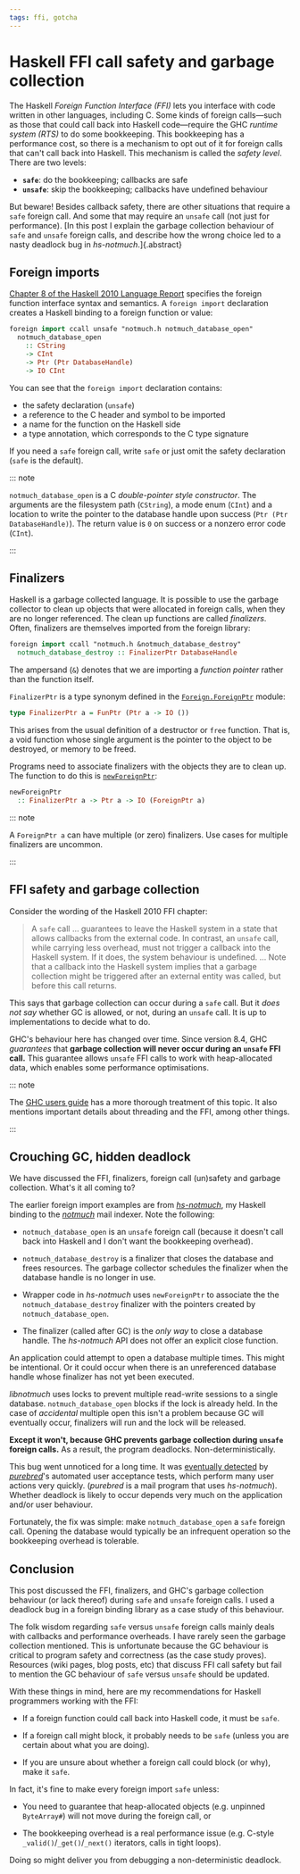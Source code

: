 ```yaml
---
tags: ffi, gotcha
---
```


# Haskell FFI call safety and garbage collection

The Haskell *Foreign Function Interface (FFI)* lets you interface
with code written in other languages, including C.  Some kinds of
foreign calls—such as those that could call back into Haskell
code—require the GHC *runtime system (RTS)* to do some bookkeeping.
This bookkeeping has a performance cost, so there is a mechanism to
opt out of it for foreign calls that can't call back into Haskell.  This
mechanism is called the *safety level*.  There are two levels:

- **`safe`**: do the bookkeeping; callbacks are safe
- **`unsafe`**: skip the bookkeeping; callbacks have undefined
  behaviour

But beware!  Besides callback safety, there are other situations
that require a `safe` foreign call.  And some that may require an
`unsafe` call (not just for performance).  [In this post I explain
the garbage collection behaviour of `safe` and `unsafe` foreign
calls, and describe how the wrong choice led to a nasty deadlock bug
in *hs-notmuch*.]{.abstract}


## Foreign imports

[Chapter 8 of the Haskell 2010 Language Report][ch8] specifies the
foreign function interface syntax and semantics.  A `foreign import`
declaration creates a Haskell binding to a foreign function or
value:

```haskell
foreign import ccall unsafe "notmuch.h notmuch_database_open"
  notmuch_database_open
    :: CString
    -> CInt
    -> Ptr (Ptr DatabaseHandle)
    -> IO CInt
```

You can see that the `foreign import` declaration contains:

- the safety declaration (`unsafe`)
- a reference to the C header and symbol to be imported
- a name for the function on the Haskell side
- a type annotation, which corresponds to the C type signature

If you need a `safe` foreign call, write `safe` or just omit the
safety declaration (`safe` is the default).

[ch8]: https://www.haskell.org/onlinereport/haskell2010/haskellch8.html

::: note

`notmuch_database_open` is a C *double-pointer style constructor*.
The arguments are the filesystem path (`CString`), a mode enum
(`CInt`) and a location to write the pointer to the database handle
upon success (`Ptr (Ptr DatabaseHandle)`).  The return value is `0`
on success or a nonzero error code (`CInt`).

:::


## Finalizers

Haskell is a garbage collected language.  It is possible to use the
garbage collector to clean up objects that were allocated in foreign
calls, when they are no longer referenced.  The clean up functions
are called *finalizers*.  Often, finalizers are themselves imported
from the foreign library:

```haskell
foreign import ccall "notmuch.h &notmuch_database_destroy"
  notmuch_database_destroy :: FinalizerPtr DatabaseHandle
```

The ampersand (`&`) denotes that we are importing a *function
pointer* rather than the function itself.

`FinalizerPtr` is a type synonym defined in the
[`Foreign.ForeignPtr`][doc-ForeignPtr] module:

[doc-ForeignPtr]: https://hackage.haskell.org/package/base-4.16.2.0/docs/Foreign-ForeignPtr.html#t:FinalizerPtr

```haskell
type FinalizerPtr a = FunPtr (Ptr a -> IO ())
```

This arises from the usual definition of a destructor or `free`
function.  That is, a void function whose single argument is the
pointer to the object to be destroyed, or memory to be freed.

Programs need to associate finalizers with the objects they are to
clean up.  The function to do this is
[`newForeignPtr`][doc-newForeignPtr]:

```haskell
newForeignPtr
  :: FinalizerPtr a -> Ptr a -> IO (ForeignPtr a)
```

::: note

A `ForeignPtr a` can have multiple (or zero) finalizers.  Use cases
for multiple finalizers are uncommon.

:::

[doc-newForeignPtr]: https://hackage.haskell.org/package/base-4.16.2.0/docs/Foreign-ForeignPtr.html#v:newForeignPtr


## FFI safety and garbage collection

Consider the wording of the Haskell 2010 FFI chapter:

> A `safe` call … guarantees to leave the Haskell system in a state
> that allows callbacks from the external code. In contrast, an
> `unsafe` call, while carrying less overhead, must not trigger a
> callback into the Haskell system. If it does, the system behaviour
> is undefined. … Note that a callback into the Haskell system
> implies that a garbage collection might be triggered after an
> external entity was called, but before this call returns.

This says that garbage collection can occur during a `safe` call.
But it *does not say* whether GC is allowed, or not, during an
`unsafe` call.  It is up to implementations to decide what to do.

GHC's behaviour here has changed over time.  Since version 8.4, GHC
*guarantees* that **garbage collection will never occur during an
`unsafe` FFI call.** This guarantee allows `unsafe` FFI calls to
work with heap-allocated data, which enables some performance
optimisations.

::: note

The [GHC users guide][guide-ffi] has a more thorough treatment of
this topic.  It also mentions important details about threading
and the FFI, among other things.

:::

[guide-ffi]: https://downloads.haskell.org/ghc/9.4.1/docs/users_guide/exts/ffi.html#guaranteed-call-safety


## Crouching GC, hidden deadlock

We have discussed the FFI, finalizers, foreign call (un)safety and
garbage collection.  What's it all coming to?

The earlier foreign import examples are from
[*hs-notmuch*][hs-notmuch], my Haskell binding to the
[*notmuch*][notmuch] mail indexer.  Note the following:

- `notmuch_database_open` is an `unsafe` foreign call (because it
  doesn't call back into Haskell and I don't want the bookkeeping
  overhead).

- `notmuch_database_destroy` is a finalizer that closes the database
  and frees resources.  The garbage collector schedules the
  finalizer when the database handle is no longer in use.

- Wrapper code in *hs-notmuch* uses `newForeignPtr` to associate the
  the `notmuch_database_destroy` finalizer with the pointers created
  by `notmuch_database_open`.

- The finalizer (called after GC) is the *only way* to close a
  database handle.  The *hs-notmuch* API does not offer an explicit
  close function.

[hs-notmuch]: https://hackage.haskell.org/package/notmuch
[notmuch]: https://notmuchmail.org/

An application could attempt to open a database multiple times.
This might be intentional.  Or it could occur when there is an
unreferenced database handle whose finalizer has not yet been
executed.

*libnotmuch* uses locks to prevent multiple read-write sessions to a
single database.  `notmuch_database_open` blocks if the lock is
already held.  In the case of *accidental* multiple open this isn't
a problem because GC will eventually occur, finalizers will run and
the lock will be released.

**Except it won't, because GHC prevents garbage collection during
`unsafe` foreign calls.**  As a result, the program deadlocks.
Non-deterministically.

This bug went unnoticed for a long time.  It was [eventually
detected][] by [*purebred*][purebred]'s automated user acceptance
tests, which perform many user actions very quickly.  (*purebred* is
a mail program that uses *hs-notmuch*).  Whether deadlock is likely
to occur depends very much on the application and/or user behaviour.

[eventually detected]: https://github.com/purebred-mua/purebred/issues/468
[purebred]: https://github.com/purebred-mua/purebred

Fortunately, the fix was simple: make `notmuch_database_open` a
`safe` foreign call.  Opening the database would typically be an
infrequent operation so the bookkeeping overhead is tolerable.


## Conclusion

This post discussed the FFI, finalizers, and GHC's garbage
collection behaviour (or lack thereof) during `safe` and `unsafe`
foreign calls.  I used a deadlock bug in a foreign binding library
as a case study of this behaviour.

The folk wisdom regarding `safe` versus `unsafe` foreign calls
mainly deals with callbacks and performance overheads.  I have
rarely seen the garbage collection mentioned.  This is unfortunate
because the GC behaviour is critical to program safety and
correctness (as the case study proves).  Resources (wiki pages, blog
posts, etc) that discuss FFI call safety but fail to mention the GC
behaviour of `safe` versus `unsafe` should be updated.

With these things in mind, here are my recommendations for Haskell
programmers working with the FFI:

- If a foreign function could call back into Haskell code, it must
  be `safe`.

- If a foreign call might block, it probably needs to be `safe`
  (unless you are certain about what you are doing).

- If you are unsure about whether a foreign call could block (or
  why), make it `safe`.

In fact, it's fine to make every foreign import `safe` unless:

- You need to guarantee that heap-allocated objects (e.g. unpinned
  `ByteArray#`) will not move during the foreign call, or

- The bookkeeping overhead is a real performance issue (e.g. C-style
  `_valid()`/`_get()`/`_next()` iterators, calls in tight loops).

Doing so might deliver you from debugging a non-deterministic
deadlock.
